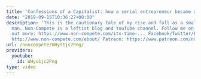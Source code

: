 ```yaml
---
title: 'Confessions of a Capitalist: how a serial entrepreneur became a dirty commie'
date: "2019-09-15T10:36:27+08:00"
description: 'This is the cautionary tale of my rise and fall as a small business
  man. Non-Compete is a leftist blog and YouTube channel. Follow me on Mastodon. Find
  out more: https://www.non-compete.com/its-time-... Facebook/Twitter/Email info:
  http://www.non-compete.com/about/ Patreon: https://www.patreon.com/noncompete'
url: /noncompete/WHys1jc2Png/
providers:
  youtube:
    id: WHys1jc2Png
type: video
---
```


